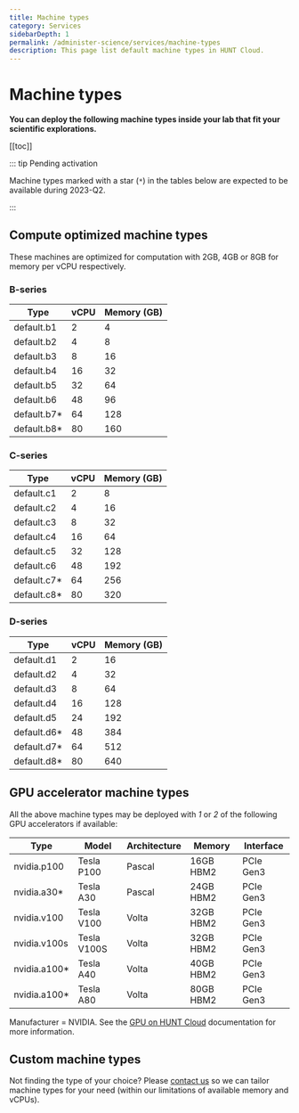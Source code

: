 ```yaml
---
title: Machine types
category: Services
sidebarDepth: 1
permalink: /administer-science/services/machine-types
description: This page list default machine types in HUNT Cloud.
---
```


# Machine types

**You can deploy the following machine types inside your lab that fit your scientific explorations.**

[[toc]]

::: tip Pending activation

Machine types marked with a star (`*`) in the tables below are expected to be available during 2023-Q2. 

:::

## Compute optimized machine types

These machines are optimized for computation with 2GB, 4GB or 8GB for memory per vCPU respectively.

### B-series

| **Type**    | **vCPU** | **Memory (GB)** |
| ----------- | -------- | --------------- |
| default.b1  | 2        | 4               |
| default.b2  | 4        | 8               |
| default.b3  | 8        | 16              |
| default.b4  | 16       | 32              |
| default.b5  | 32       | 64              |
| default.b6  | 48       | 96              |
| default.b7* | 64       | 128             |
| default.b8* | 80       | 160             |

### C-series

| **Type**    | **vCPU** | **Memory (GB)** |
| ----------  | -------- | --------------- |
| default.c1  | 2        | 8               |
| default.c2  | 4        | 16              |
| default.c3  | 8        | 32              |
| default.c4  | 16       | 64              |
| default.c5  | 32       | 128             |
| default.c6  | 48       | 192             |
| default.c7* | 64       | 256             |
| default.c8* | 80       | 320             |


### D-series

| **Type**    | **vCPU** | **Memory (GB)** |
| ----------- | -------- | --------------- |
| default.d1  | 2        | 16              |
| default.d2  | 4        | 32              |
| default.d3  | 8        | 64              |
| default.d4  | 16       | 128             |
| default.d5  | 24       | 192             |
| default.d6* | 48       | 384             |
| default.d7* | 64       | 512             |
| default.d8* | 80       | 640             |


## GPU accelerator machine types

All the above machine types may be deployed with _1_ or _2_ of the following GPU accelerators if available:

| **Type** | **Model** | **Architecture** | **Memory** | **Interface**  |
| ------------ | ----------- | ------------ | --------- | ---------- |
| nvidia.p100  | Tesla P100  | Pascal       | 16GB HBM2 | PCIe Gen3  |
| nvidia.a30*  | Tesla A30  | Pascal       | 24GB HBM2 | PCIe Gen3  |
| nvidia.v100  | Tesla V100  | Volta        | 32GB HBM2 | PCIe Gen3  |
| nvidia.v100s | Tesla V100S | Volta        | 32GB HBM2 | PCIe Gen3  |
| nvidia.a100* | Tesla A40 | Volta        | 40GB HBM2 | PCIe Gen3  |
| nvidia.a100* | Tesla A80 | Volta        | 80GB HBM2 | PCIe Gen3  |

Manufacturer = NVIDIA. See the [GPU on HUNT Cloud](/do-science/tools/technical/gpu/) documentation for more information.

## Custom machine types

Not finding the type of your choice? Please [contact us](/contact) so we can tailor machine types for your need (within our limitations of available memory and vCPUs).
